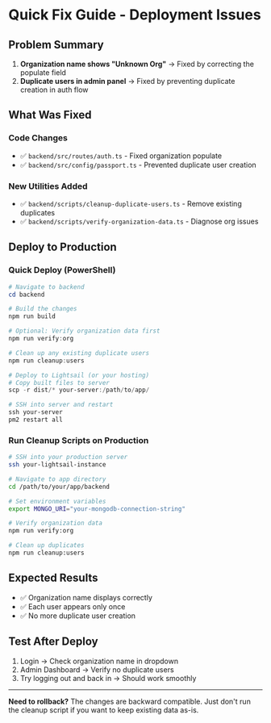 # Quick Fix Guide - Deployment Issues

## Problem Summary
1. **Organization name shows "Unknown Org"** → Fixed by correcting the populate field
2. **Duplicate users in admin panel** → Fixed by preventing duplicate creation in auth flow

## What Was Fixed

### Code Changes
- ✅ `backend/src/routes/auth.ts` - Fixed organization populate
- ✅ `backend/src/config/passport.ts` - Prevented duplicate user creation

### New Utilities Added
- ✅ `backend/scripts/cleanup-duplicate-users.ts` - Remove existing duplicates
- ✅ `backend/scripts/verify-organization-data.ts` - Diagnose org issues

## Deploy to Production

### Quick Deploy (PowerShell)
```powershell
# Navigate to backend
cd backend

# Build the changes
npm run build

# Optional: Verify organization data first
npm run verify:org

# Clean up any existing duplicate users
npm run cleanup:users

# Deploy to Lightsail (or your hosting)
# Copy built files to server
scp -r dist/* your-server:/path/to/app/

# SSH into server and restart
ssh your-server
pm2 restart all
```

### Run Cleanup Scripts on Production
```bash
# SSH into your production server
ssh your-lightsail-instance

# Navigate to app directory
cd /path/to/your/app/backend

# Set environment variables
export MONGO_URI="your-mongodb-connection-string"

# Verify organization data
npm run verify:org

# Clean up duplicates
npm run cleanup:users
```

## Expected Results
- ✅ Organization name displays correctly
- ✅ Each user appears only once
- ✅ No more duplicate user creation

## Test After Deploy
1. Login → Check organization name in dropdown
2. Admin Dashboard → Verify no duplicate users
3. Try logging out and back in → Should work smoothly

---
**Need to rollback?** The changes are backward compatible. Just don't run the cleanup script if you want to keep existing data as-is.
